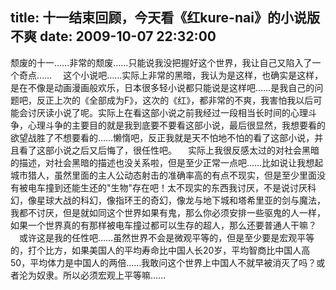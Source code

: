 title: 十一结束回顾，今天看《红kure-nai》的小说版不爽
date: 2009-10-07 22:32:00
---

颓废的十一&hellip;&hellip;非常的颓废&hellip;&hellip;只能说我没把握好这个世界，我让自己又陷入了一个奇点&hellip;&hellip;
    　这个小说吧&hellip;&hellip;实际上非常的黑暗，我认为是这样，也确实是这样，是在不像是动画漫画般欢乐，日本很多轻小说都只能说是这样吧&hellip;&hellip;是我自己的问题吧，反正上次的《全部成为F》，这次的《红》，都非常的不爽，我害怕我以后可能会讨厌读小说了呢。实际上在看这部小说之前我经过一段相当长时间的心理斗争，心理斗争的主要目的就是我到底要不要看这部小说，最后很显然，我想要看的欲望战胜了不想要看的&hellip;&hellip;懒惰吧，反正我就是天不怕地不怕的看了这部小说，并且看了这部小说之后又后悔了，很任性吧。
     　实际上我很反感太过的对社会黑暗的描述，对社会黑暗的描述也没关系啦，但是至少正常一点吧&hellip;&hellip;比如说让我想起城市猎人，虽然里面的主人公动态射击的准确率高的有点不现实，但是至少里面没有被电车撞到还能生还的"生物"存在吧！太不现实的东西我讨厌，不是说讨厌科幻，像星球大战的科幻，像指环王的奇幻，像龙与地下城和塔希里亚的剑与魔法，我都不讨厌，但是就如同这个世界如果有鬼，那么你必须安排一些驱鬼的人一样，如果一个世界真的有那样被电车撞过都可以生存的超人，那么还要普通人干嘛？
     　或许这是我的任性吧&hellip;&hellip;虽然世界不会是微观平等的，但是至少要是宏观平等的，打个比方，如果美国人的平均寿命比中国人长20岁，平均智商比中国人高50，平均体力是中国人的两倍&hellip;&hellip;我敢问这个世界上中国人不就早被消灭了吗？或者沦为奴隶。所以必须宏观上平等嘛&hellip;&hellip;
